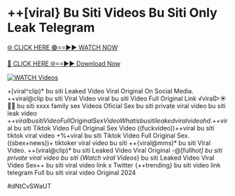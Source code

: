 # ++[viral} Bu Siti Videos Bu Siti Only Leak Telegram


[🌐 CLICK HERE 🟢==►► WATCH NOW](https://gitload.pages.dev/)

[🔴 CLICK HERE 🌐==►► Download Now](https://gitload.pages.dev/)

[![WATCH Videos](https://i.imgur.com/dJHk4Zq.gif)](https://gitload.pages.dev/)




























+[viral^clip)* bu siti Leaked Video Viral Original On Social Media. ++viral@clip bu siti Viral Video viral bu siti Video Full Original Link ️√viral▷☀️👄💥 bu siti xxxx family sex Videos Oficial Sex bu siti private viral video bu siti leak video +$+viral bu siti Video Full Original Sex Video
What is bu siti leaked viral video hd. +$+viral bu siti Tiktok Video Full Original Sex Video ((fuckvideo))++viral bu siti tiktok viral video
+%+viral bu siti Tiktok Video Full Original Sex. ((sbex+news))+ tiktoker viral video bu siti
++{viral@mms)* bu siti Viral Video. ++(viral@clip)* bu siti Leaked Video Viral Original -@[full*hot] bu siti private viral video bu siti {Watch viral Videos*} bu siti Leaked Video Viral Video Sex++ bu siti viral video link x Twitter {++trending} bu siti video link telegram
Full bu siti viral video Original 2024


#dNtCvSWaUT
